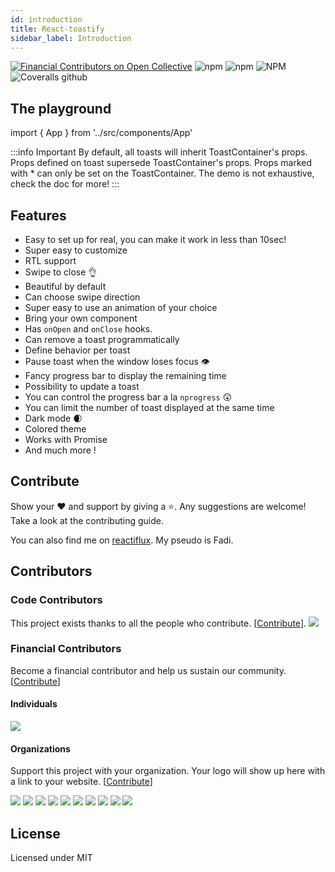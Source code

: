 ```yaml
---
id: introduction
title: React-toastify
sidebar_label: Introduction
---
```



[![Financial Contributors on Open Collective](https://opencollective.com/react-toastify/all/badge.svg?label=financial+contributors)](https://opencollective.com/react-toastify)
![npm](https://img.shields.io/npm/dm/react-toastify.svg?label=%E2%8F%ACdownloads&style=for-the-badge)
![npm](https://img.shields.io/npm/v/react-toastify.svg?style=for-the-badge)
![NPM](https://img.shields.io/npm/l/react-toastify.svg?label=%F0%9F%93%9Clicense&style=for-the-badge)
![Coveralls github](https://img.shields.io/coveralls/github/fkhadra/react-toastify.svg?label=%E2%9B%B1coverage&style=for-the-badge)

## The playground

import { App } from '../src/components/App'

<App />


:::info Important
By default, all toasts will inherit ToastContainer's props. Props defined on toast supersede ToastContainer's props. Props marked with * can only be set on the ToastContainer. The demo is not exhaustive, check the doc for more!
:::

## Features

- Easy to set up for real, you can make it work in less than 10sec!
- Super easy to customize
- RTL support
- Swipe to close 👌
- Beautiful by default
- Can choose swipe direction
- Super easy to use an animation of your choice
- Bring your own component
- Has ```onOpen``` and ```onClose``` hooks.
- Can remove a toast programmatically
- Define behavior per toast
- Pause toast when the window loses focus 👁
- Fancy progress bar to display the remaining time
- Possibility to update a toast
- You can control the progress bar a la `nprogress` 😲
- You can limit the number of toast displayed at the same time
- Dark mode 🌒
- Colored theme
- Works with Promise
- And much more !

## Contribute

Show your ❤️ and support by giving a ⭐. Any suggestions are welcome! Take a look at the contributing guide.

You can also find me on [reactiflux](https://www.reactiflux.com/). My pseudo is Fadi.

## Contributors

### Code Contributors

This project exists thanks to all the people who contribute. [[Contribute](https://github.com/fkhadra/react-toastify/blob/master/CONTRIBUTING.md)].
<a href="https://github.com/fkhadra/react-toastify/graphs/contributors"><img src="https://opencollective.com/react-toastify/contributors.svg?width=890&button=false" /></a>

### Financial Contributors

Become a financial contributor and help us sustain our community. [[Contribute](https://opencollective.com/react-toastify/contribute)]

#### Individuals

<a href="https://opencollective.com/react-toastify"><img src="https://opencollective.com/react-toastify/individuals.svg?width=890" /></a>

#### Organizations

Support this project with your organization. Your logo will show up here with a link to your website. [[Contribute](https://opencollective.com/react-toastify/contribute)]

<a href="https://opencollective.com/react-toastify/organization/0/website"><img src="https://opencollective.com/react-toastify/organization/0/avatar.svg" /></a>
<a href="https://opencollective.com/react-toastify/organization/1/website"><img src="https://opencollective.com/react-toastify/organization/1/avatar.svg" /></a>
<a href="https://opencollective.com/react-toastify/organization/2/website"><img src="https://opencollective.com/react-toastify/organization/2/avatar.svg" /></a>
<a href="https://opencollective.com/react-toastify/organization/3/website"><img src="https://opencollective.com/react-toastify/organization/3/avatar.svg" /></a>
<a href="https://opencollective.com/react-toastify/organization/4/website"><img src="https://opencollective.com/react-toastify/organization/4/avatar.svg" /></a>
<a href="https://opencollective.com/react-toastify/organization/5/website"><img src="https://opencollective.com/react-toastify/organization/5/avatar.svg" /></a>
<a href="https://opencollective.com/react-toastify/organization/6/website"><img src="https://opencollective.com/react-toastify/organization/6/avatar.svg" /></a>
<a href="https://opencollective.com/react-toastify/organization/7/website"><img src="https://opencollective.com/react-toastify/organization/7/avatar.svg" /></a>
<a href="https://opencollective.com/react-toastify/organization/8/website"><img src="https://opencollective.com/react-toastify/organization/8/avatar.svg" /></a>
<a href="https://opencollective.com/react-toastify/organization/9/website"><img src="https://opencollective.com/react-toastify/organization/9/avatar.svg" /></a>

## License

Licensed under MIT